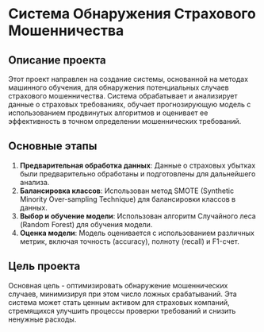 # Система Обнаружения Страхового Мошенничества

## Описание проекта
Этот проект направлен на создание системы, основанной на методах машинного обучения, для обнаружения потенциальных случаев страхового мошенничества. Система обрабатывает и анализирует данные о страховых требованиях, обучает прогнозирующую модель с использованием продвинутых алгоритмов и оценивает ее эффективность в точном определении мошеннических требований.

## Основные этапы
1. **Предварительная обработка данных**: Данные о страховых убытках были предварительно обработаны и подготовлены для дальнейшего анализа.
2. **Балансировка классов**: Использован метод SMOTE (Synthetic Minority Over-sampling Technique) для балансировки классов в данных.
3. **Выбор и обучение модели**: Использован алгоритм Случайного леса (Random Forest) для обучения модели.
4. **Оценка модели**: Модель оценивается с использованием различных метрик, включая точность (accuracy), полноту (recall) и F1-счет.

## Цель проекта
Основная цель - оптимизировать обнаружение мошеннических случаев, минимизируя при этом число ложных срабатываний. Эта система может стать ценным активом для страховых компаний, стремящихся улучшить процессы проверки требований и снизить ненужные расходы.
